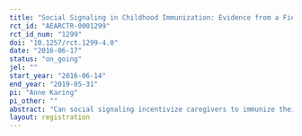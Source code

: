 ```yaml
---
title: "Social Signaling in Childhood Immunization: Evidence from a Field Experiment in Sierra Leone"
rct_id: "AEARCTR-0001299"
rct_id_num: "1299"
doi: "10.1257/rct.1299-4.0"
date: "2016-06-17"
status: "on_going"
jel: ""
start_year: "2016-06-14"
end_year: "2019-05-31"
pi: "Anne Karing"
pi_other: ""
abstract: "Can social signaling incentivize caregivers to immunize their children? Working with the Ministry of Health and Sanitation (MoHS) Sierra Leone, I introduce a social incentive in the form of differently colored bracelets that children receive upon coming for immunization visits. The differently colored bracelets make highly salient if the immunization schedule is unfinished and if other children have received immunizations that your child has missed. Different to most incentives that are material or private in nature (e.g. food, cash transfers) the bracelets make the decision to immunize your child observable and allow caregivers to signal to others that they look after their child's health. I implement a field experiment in government clinics to test the effects of the social incentive on timely and complete immunization. I further measure the effect of the bracelets on individuals' knowledge and beliefs about others' immunization choices. I vary the visibility of immunization decisions across treatment arms by implementing different variations of the bracelet scheme. This experimental design allows me to separately identify the extent to which behavior change is driven by (i) the demand for bracelets or reminder effects, (ii) learning from others or (iii) the desire to signal to others. "
layout: registration
---
```


